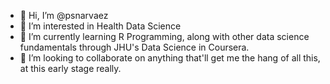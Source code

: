 - 👋 Hi, I’m @psnarvaez
- 👀 I’m interested in Health Data Science
- 🌱 I’m currently learning R Programming, along with other data science fundamentals through JHU's Data Science in Coursera.
- 💞️ I’m looking to collaborate on anything that'll get me the hang of all this, at this early stage really.

<!---
psnarvaez/psnarvaez is a ✨ special ✨ repository because its `README.md` (this file) appears on your GitHub profile.
You can click the Preview link to take a look at your changes.
--->
